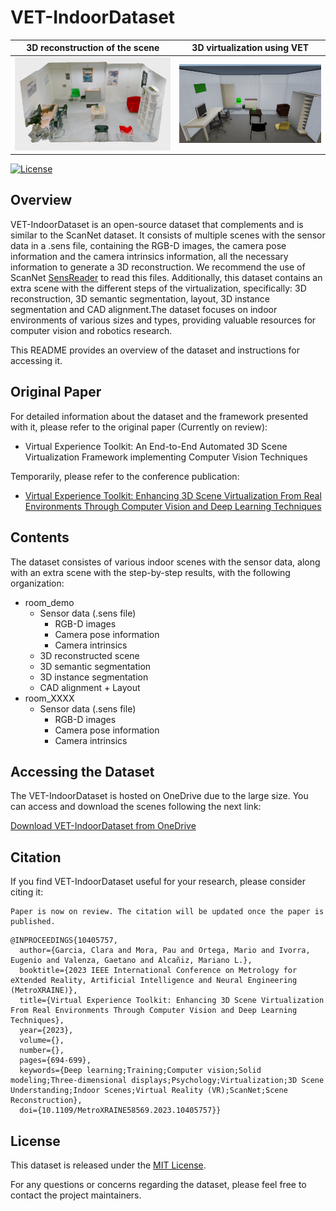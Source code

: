 # VET-IndoorDataset

3D reconstruction of the scene | 3D virtualization using VET
:-------------------------:|:-------------------------:
|![Figure 1](./Images/room_cut.png)|![Figure 2](./Images/final_scene_VR.png)|

[![License](https://img.shields.io/badge/License-MIT-blue.svg)](https://github.com/Pamogar/VET-IndoorDataset/blob/main/LICENSE.txt)

## Overview
VET-IndoorDataset is an open-source dataset that complements and is similar to the ScanNet dataset. It consists of multiple scenes with the
sensor data in a .sens file, containing the RGB-D images, the camera pose information and the camera intrinsics information, all the necessary information to generate a 3D reconstruction.
We recommend the use of ScanNet [SensReader](https://github.com/ScanNet/ScanNet/tree/master/SensReader) to read this files. Additionally, this
dataset contains an extra scene with the different steps of the virtualization, specifically: 3D reconstruction, 3D semantic
segmentation, layout, 3D instance segmentation and CAD alignment.The dataset focuses on indoor
environments of various sizes and types, providing valuable resources for computer vision and robotics research.

This README provides an overview of the dataset and instructions for accessing it.


## Original Paper
For detailed information about the dataset and the framework presented with it, please refer to the original paper (Currently on review):
- Virtual Experience Toolkit: An End-to-End Automated 3D Scene Virtualization Framework implementing Computer Vision Techniques

Temporarily, please refer to the conference publication:
- [Virtual Experience Toolkit: Enhancing 3D Scene Virtualization From Real Environments Through Computer Vision and Deep Learning Techniques](https://ieeexplore.ieee.org/abstract/document/10405757)

## Contents
The dataset consistes of various indoor scenes with the sensor data, along with an extra scene with the step-by-step results, with the following organization:
- room_demo
	- Sensor data (.sens file)
		- RGB-D images
		- Camera pose information
		- Camera intrinsics
	- 3D reconstructed scene
	- 3D semantic segmentation
	- 3D instance segmentation
	- CAD alignment + Layout
 - room_XXXX
 	- Sensor data (.sens file)
   		- RGB-D images
		- Camera pose information
		- Camera intrinsics

## Accessing the Dataset
The VET-IndoorDataset is hosted on OneDrive due to the large size. You can access and download the scenes following the next link:

[Download VET-IndoorDataset from OneDrive](https://upvedues-my.sharepoint.com/:f:/g/personal/pamogar_upv_edu_es/EkXtIVKaAltNkaleXeFLfZABZpTvqg6BDXhUDPDmm410qw?e=45wBNp)

## Citation
If you find VET-IndoorDataset useful for your research, please consider citing it:

```
Paper is now on review. The citation will be updated once the paper is published.
```

```
@INPROCEEDINGS{10405757,
  author={Garcia, Clara and Mora, Pau and Ortega, Mario and Ivorra, Eugenio and Valenza, Gaetano and Alcañiz, Mariano L.},
  booktitle={2023 IEEE International Conference on Metrology for eXtended Reality, Artificial Intelligence and Neural Engineering (MetroXRAINE)}, 
  title={Virtual Experience Toolkit: Enhancing 3D Scene Virtualization From Real Environments Through Computer Vision and Deep Learning Techniques}, 
  year={2023},
  volume={},
  number={},
  pages={694-699},
  keywords={Deep learning;Training;Computer vision;Solid modeling;Three-dimensional displays;Psychology;Virtualization;3D Scene Understanding;Indoor Scenes;Virtual Reality (VR);ScanNet;Scene Reconstruction},
  doi={10.1109/MetroXRAINE58569.2023.10405757}}
```

## License
This dataset is released under the [MIT License](https://github.com/Pamogar/VET-IndoorDataset/blob/main/LICENSE).


For any questions or concerns regarding the dataset, please feel free to contact the project maintainers.
